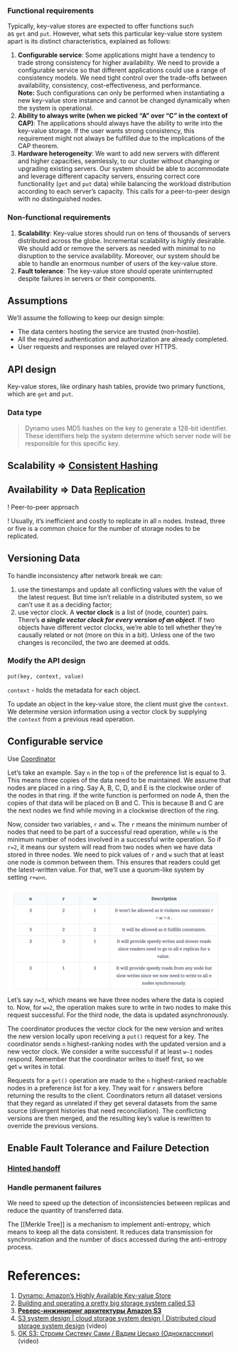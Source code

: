 ### Functional requirements

Typically, key-value stores are expected to offer functions such as `get` and `put`. However, what sets this particular key-value store system apart is its distinct characteristics, explained as follows:

1. **Configurable service**: Some applications might have a tendency to trade strong consistency for higher availability. We need to provide a configurable service so that different applications could use a range of consistency models. We need tight control over the trade-offs between availability, consistency, cost-effectiveness, and performance.
	   **Note:** Such configurations can only be performed when instantiating a new key-value store instance and cannot be changed dynamically when the system is operational.
2. **Ability to always write (when we picked “A” over “C” in the context of CAP)**: The applications should always have the ability to write into the key-value storage. If the user wants strong consistency, this requirement might not always be fulfilled due to the implications of the CAP theorem.
3. **Hardware heterogeneity**: We want to add new servers with different and higher capacities, seamlessly, to our cluster without changing or upgrading existing servers. Our system should be able to accommodate and leverage different capacity servers, ensuring correct core functionality (`get` and `put` data) while balancing the workload distribution according to each server’s capacity. This calls for a peer-to-peer design with no distinguished nodes.

### Non-functional requirements

1. **Scalability**: Key-value stores should run on tens of thousands of servers distributed across the globe. Incremental scalability is highly desirable. We should add or remove the servers as needed with minimal to no disruption to the service availability. Moreover, our system should be able to handle an enormous number of users of the key-value store.
2. **Fault tolerance**: The key-value store should operate uninterrupted despite failures in servers or their components.
## Assumptions

We’ll assume the following to keep our design simple:

- The data centers hosting the service are trusted (non-hostile).
- All the required authentication and authorization are already completed.
- User requests and responses are relayed over HTTPS.
## API design

Key-value stores, like ordinary hash tables, provide two primary functions, which are `get` and `put`.
### Data type

> Dynamo uses MD5 hashes on the key to generate a 128-bit identifier. These identifiers help the system determine which server node will be responsible for this specific key.

## Scalability => [Consistent Hashing](../1.%20Base/1.%20Concepts/Consistent%20Hashing.md)

## Availability => Data [Replication](../../3.%20Database/OTLP/SQL/5.%20Distributed/Replication/Base.md)

! Peer-to-peer approach

! Usually, it’s inefficient and costly to replicate in all `n` nodes. Instead, three or five is a common choice for the number of storage nodes to be replicated.
## Versioning Data

To handle inconsistency after network break we can:
1. use the timestamps and update all conflicting values with the value of the latest request. But time isn’t reliable in a distributed system, so we can’t use it as a deciding factor;
2. use vector clock. A **vector clock** is a list of (node, counter) pairs. There’s ***a single vector clock for every version of an object***. If two objects have different vector clocks, we’re able to tell whether they’re causally related or not (more on this in a bit). Unless one of the two changes is reconciled, the two are deemed at odds.
### Modify the API design

```txt
put(key, context, value)
```

`context` - holds the metadata for each object.

To update an object in the key-value store, the client must give the `context`. We determine version information using a vector clock by supplying the `context` from a previous read operation.

## Configurable service

Use [Coordinator](../1.%20Base/2.%20Components/Coordinator.md)

Let’s take an example. Say `n` in the top `n` of the preference list is equal to 3. This means three copies of the data need to be maintained. We assume that nodes are placed in a ring. Say A, B, C, D, and E is the clockwise order of the nodes in that ring. If the write function is performed on node A, then the copies of that data will be placed on B and C. This is because B and C are the next nodes we find while moving in a clockwise direction of the ring.

Now, consider two variables, `r` and `w`. The `r` means the minimum number of nodes that need to be part of a successful read operation, while `w` is the minimum number of nodes involved in a successful write operation. So if `r=2`, it means our system will read from two nodes when we have data stored in three nodes. We need to pick values of `r` and `w` such that at least one node is common between them. This ensures that readers could get the latest-written value. For that, we’ll use a quorum-like system by setting `r+w>n`.

![](../../../_Attachments/Pasted%20image%2020240120135153.png)
Let’s say `n=3`, which means we have three nodes where the data is copied to. Now, for `w=2`, the operation makes sure to write in two nodes to make this request successful. For the third node, the data is updated asynchronously.

The coordinator produces the vector clock for the new version and writes the new version locally upon receiving a `put()` request for a key. The coordinator sends `n` highest-ranking nodes with the updated version and a new vector clock. We consider a write successful if at least `w−1` nodes respond. Remember that the coordinator writes to itself first, so we get `w` writes in total.

Requests for a `get()` operation are made to the `n` highest-ranked reachable nodes in a preference list for a key. They wait for `r` answers before returning the results to the client. Coordinators return all dataset versions that they regard as unrelated if they get several datasets from the same source (divergent histories that need reconciliation). The conflicting versions are then merged, and the resulting key’s value is rewritten to override the previous versions.
## Enable Fault Tolerance and Failure Detection

### [Hinted handoff](../1.%20Base/1.%20Concepts/Hinted%20handoff.md)

### Handle permanent failures

We need to speed up the detection of inconsistencies between replicas and reduce the quantity of transferred data.

The [[Merkle Tree]] is a mechanism to implement anti-entropy, which means to keep all the data consistent. It reduces data transmission for synchronization and the number of discs accessed during the anti-entropy process.

# References:

1. [Dynamo: Amazon’s Highly Available Key-value Store](http://www.read.seas.harvard.edu/~kohler/class/cs239-w08/decandia07dynamo.pdf)
2. [Building and operating a pretty big storage system called S3](https://www.allthingsdistributed.com/2023/07/building-and-operating-a-pretty-big-storage-system.html)
3. [**Реверс-инжиниринг архитектуры Amazon S3**](https://www.youtube.com/watch?v=O0iIADHgBVc)
4. [S3 system design | cloud storage system design | Distributed cloud storage system design](https://www.youtube.com/watch?v=UmWtcgC96X8&list=PLkQkbY7JNJuBoTemzQfjym0sqbOHt5fnV&index=29) (video)
5. [OK S3: Строим Систему Сами / Вадим Цесько (Одноклассники)](https://www.youtube.com/watch?v=N3mbocqCtsk) (video)

